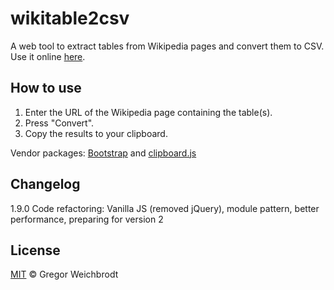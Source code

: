 # wikitable2csv 
A web tool to extract tables from Wikipedia pages and convert them to CSV. Use it online [here](http://wikitable2csv.ggor.de/).

## How to use
1. Enter the URL of the Wikipedia page containing the table(s).
2. Press "Convert".
3. Copy the results to your clipboard.

Vendor packages: [Bootstrap](https://getbootstrap.com/) and [clipboard.js](https://github.com/zenorocha/clipboard.js/)

## Changelog
1.9.0
Code refactoring: Vanilla JS (removed jQuery), module pattern, better performance, preparing for version 2

## License
[MIT](https://github.com/gambolputty/wikitable2csv/blob/master/LICENSE) © Gregor Weichbrodt